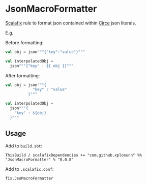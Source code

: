 # JsonMacroFormatter

[Scalafix](https://github.com/scalacenter/scalafix) rule to format json contained within [Circe](https://github.com/circe/circe) json literals.

E.g.

Before formatting:

```scala
val obj = json"""{"key":"value"}"""

val interpolatedObj =
  json"""{"key" : ${ obj }}"""
```

After formatting:

```scala
val obj = json"""{
            "key" : "value"
          }"""

val interpolatedObj =
  json"""{
    "key" : ${obj}
  }"""
```

## Usage

Add to `build.sbt`:

`ThisBuild / scalafixDependencies += "com.github.xplosunn" %% "JsonMacroFormatter" % "0.0.8"`

Add to `.scalafix.conf`:

`fix.JsoMacroFormatter`
